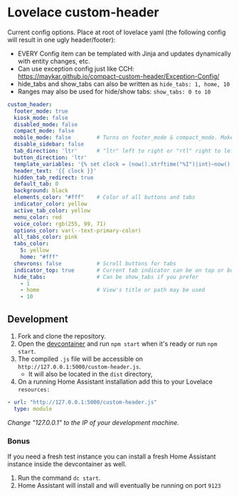 # Lovelace custom-header

Current config options. Place at root of lovelace yaml (the following config
will result in one ugly header/footer):

* EVERY Config item can be templated with Jinja and updates dynamically with entity changes, etc.
* Can use exception config just like CCH: https://maykar.github.io/compact-custom-header/Exception-Config/
* hide_tabs and show_tabs can also be written as `hide_tabs: 1, home, 10`
* Ranges may also be used for hide/show tabs: `show_tabs: 0 to 10`

```yaml
custom_header:
  footer_mode: true
  kiosk_mode: false
  disabled_mode: false
  compact_mode: false
  mobile_mode: false        # Turns on footer_mode & compact_mode. Makes button & tab directions right to left
  disable_sidebar: false
  tab_direction: 'ltr'      # "ltr" left to right or "rtl" right to left
  button_direction: 'ltr'
  template_variables: '{% set clock = (now().strftime("%I")|int)~now().strftime(":%M") %}'
  header_text: '{{ clock }}'
  hidden_tab_redirect: true
  default_tab: 0
  background: black
  elements_color: "#fff"    # Color of all buttons and tabs
  indicator_color: yellow
  active_tab_color: yellow
  menu_color: red
  voice_color: rgb(255, 99, 71)
  options_color: var(--text-primary-color)
  all_tabs_color: pink
  tabs_color:
    5: yellow
    home: "#fff"
  chevrons: false           # Scroll buttons for tabs
  indicator_top: true       # Current tab indicator can be on top or bottom
  hide_tabs:                # Can be show_tabs if you prefer
    - 1
    - home                  # View's title or path may be used
    - 10

```

## Development

1. Fork and clone the repository.
2. Open the [devcontainer][devcontainer] and run `npm start` when it's ready or
   run `npm start`.
3. The compiled `.js` file will be accessible on
   `http://127.0.0.1:5000/custom-header.js`.
   - It will also be located in the `dist` directory,
4. On a running Home Assistant installation add this to your Lovelace
   `resources:`

```yaml
- url: "http://127.0.0.1:5000/custom-header.js"
  type: module
```

_Change "127.0.0.1" to the IP of your development machine._

### Bonus

If you need a fresh test instance you can install a fresh Home Assistant instance inside the devcontainer as well.

1. Run the command `dc start`.
2. Home Assistant will install and will eventually be running on port `9123`

<!--Links -->

[devcontainer]: https://code.visualstudio.com/docs/remote/containers
